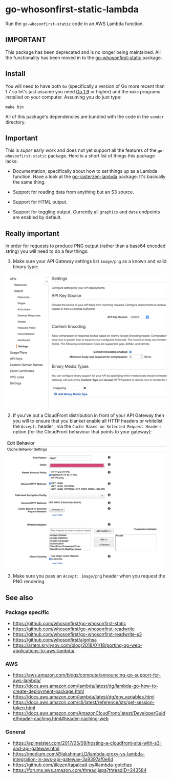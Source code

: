 # go-whosonfirst-static-lambda

Run the `go-whosonfirst-static` code in an AWS Lambda function.

## IMPORTANT

This package has been deprecated and is no longer being maintained. All the functionality has been moved in to the [go-whosonfirst-static](https://github.com/whosonfirst/go-whosonfirst-static#lambda) package.

## Install

You will need to have both `Go` (specifically a version of Go more recent than 1.7 so let's just assume you need [Go 1.9](https://golang.org/dl/) or higher) and the `make` programs installed on your computer. Assuming you do just type:

```
make bin
```

All of this package's dependencies are bundled with the code in the `vendor` directory.

## Important

This is _super_ early work and does not yet support all the features of the `go-whosonfirst-static` package. Here is a short list of things this package lacks:

* Documentation, specifically about how to set things up as a Lambda
  function. Have a look at the
  [go-rasterzen-lambda](https://github.com/whosonfirst/go-rasterzen-lambda)
  package. It's basically the same thing.

* Support for reading data from anything but an S3 source.

* Support for HTML output.

* Support for toggling output. Currently all `graphics` and `data` endpoints are
  enabled by default.

## Really important

In order for requests to produce PNG output (rather than a base64 encoded string) you will need to do a few things:

1. Make sure your API Gateway settings list `image/png` as a known and valid binary type:

![](docs/images/20180625-agw-binary.png)

2. If you've put a CloudFront distribution in front of your API Gateway then you
will to ensure that you blanket enable all HTTP headers or whitelist the
`Accept:` header , via the `Cache Based on Selected Request Headers` option (for
the CloudFront behaviour that points to your gateway):

![](docs/images/20180625-cf-cache.png)

3. Make sure you pass an `Accept: image/png` header when you request the PNG rendering.

## See also

### Package specific

* https://github.com/whosonfirst/go-whosonfirst-static
* https://github.com/whosonfirst/go-whosonfirst-readwrite
* https://github.com/whosonfirst/go-whosonfirst-readwrite-s3
* https://github.com/whosonfirst/algnhsa
* https://artem.krylysov.com/blog/2018/01/18/porting-go-web-applications-to-aws-lambda/

### AWS

* https://aws.amazon.com/blogs/compute/announcing-go-support-for-aws-lambda/
* https://docs.aws.amazon.com/lambda/latest/dg/lambda-go-how-to-create-deployment-package.html
* https://docs.aws.amazon.com/lambda/latest/dg/env_variables.html
* https://docs.aws.amazon.com/cli/latest/reference/sts/get-session-token.html
* https://docs.aws.amazon.com/AmazonCloudFront/latest/DeveloperGuide/header-caching.html#header-caching-web

### General

* https://apimeister.com/2017/05/09/hosting-a-cloudfront-site-with-s3-and-api-gateway.html
* https://medium.com/@lakshmanLD/lambda-proxy-vs-lambda-integration-in-aws-api-gateway-3a9397af0e6d
* https://github.com/tilezen/tapalcatl-py#lambda-gotchas
* https://forums.aws.amazon.com/thread.jspa?threadID=243584
